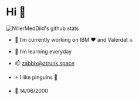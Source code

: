 # Hi 🎈
![NillerMedDild's github stats](https://github-readme-stats.vercel.app/api?username=zabbix-byte&theme=merko&show_icons=true)

- 🔭 I’m currently working on IBM ❤ and Valerdat 🔝

- 🌱 I’m learning everyday

- 📫 zabbix@ztrunk.space

- ⚡ I like pinguins 🐧

- 🎉 14/06/2000

<!--
**zabbix-byte/zabbix-byte** is a ✨ _special_ ✨ repository because its `README.md` (this file) appears on your GitHub profile.


-->
